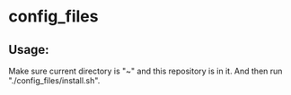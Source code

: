 # config_files

## Usage:
Make sure current directory is "~" and this repository is in it. And then run "./config_files/install.sh".
